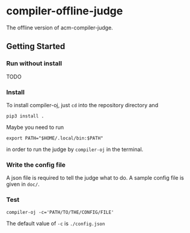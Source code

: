 # compiler-offline-judge

The offline version of acm-compiler-judge.

## Getting Started

### Run without install

TODO

### Install

To install compiler-oj, just `cd` into the repository directory and

`pip3 install .`

Maybe you need to run

`export PATH="$HOME/.local/bin:$PATH"`

in order to run the judge by `compiler-oj` in the terminal.


### Write the config file

A json file is required to tell the judge what to do. A sample config
file is given in `doc/`.

### Test

`compiler-oj -c='PATH/TO/THE/CONFIG/FILE'`

The default value of `-c` is `./config.json`



